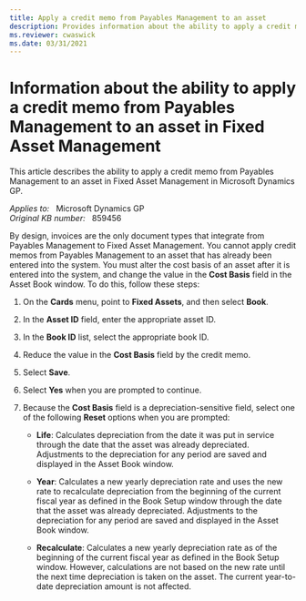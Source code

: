 ```yaml
---
title: Apply a credit memo from Payables Management to an asset
description: Provides information about the ability to apply a credit memo from Payables Management to an asset in Fixed Asset Management in Microsoft Dynamics GP.
ms.reviewer: cwaswick
ms.date: 03/31/2021
---
```

# Information about the ability to apply a credit memo from Payables Management to an asset in Fixed Asset Management

This article describes the ability to apply a credit memo from Payables Management to an asset in Fixed Asset Management in Microsoft Dynamics GP.

_Applies to:_ &nbsp; Microsoft Dynamics GP  
_Original KB number:_ &nbsp; 859456

By design, invoices are the only document types that integrate from Payables Management to Fixed Asset Management. You cannot apply credit memos from Payables Management to an asset that has already been entered into the system. You must alter the cost basis of an asset after it is entered into the system, and change the value in the **Cost Basis** field in the Asset Book window. To do this, follow these steps:

1. On the **Cards** menu, point to **Fixed Assets**, and then select **Book**.

2. In the **Asset ID** field, enter the appropriate asset ID.

3. In the **Book ID** list, select the appropriate book ID.

4. Reduce the value in the **Cost Basis** field by the credit memo.

5. Select **Save**.

6. Select **Yes** when you are prompted to continue.

7. Because the **Cost Basis** field is a depreciation-sensitive field, select one of the following **Reset** options when you are prompted:

   - **Life**: Calculates depreciation from the date it was put in service through the date that the asset was already depreciated. Adjustments to the depreciation for any period are saved and displayed in the Asset Book window.

   - **Year**: Calculates a new yearly depreciation rate and uses the new rate to recalculate depreciation from the beginning of the current fiscal year as defined in the Book Setup window through the date that the asset was already depreciated. Adjustments to the depreciation for any period are saved and displayed in the Asset Book window.

   - **Recalculate**: Calculates a new yearly depreciation rate as of the beginning of the current fiscal year as defined in the Book Setup window. However, calculations are not based on the new rate until the next time depreciation is taken on the asset. The current year-to-date depreciation amount is not affected.
